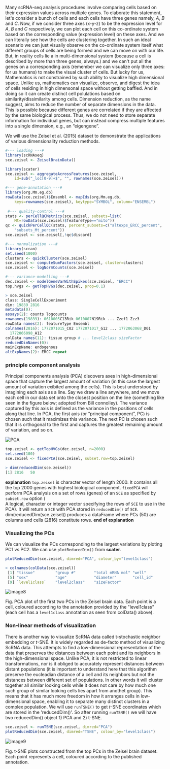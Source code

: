 Many scRNA-seq analysis procedures involve comparing cells based on their expression values across multiple genes. To elaborate this statement, let's consider a bunch of cells and each cells have three genes namely, $A$, $B$ and $C$. Now, if we consider three axes (x-y-z) to be the expression level for $A$, $B$ and $C$ respectively, we can plot each cell on this co-ordinate system based on the corresponding value (expression level) on these axes. And we can literally see how the cells are clustering together. In such an ideal scenario we can just visually observe on the co-ordinate system itself what different groups of cells are being formed and we can move on with our life. But, in reality cells lie a in multi-dimensional system (because a cell is described by more than three genes, always.) and we can't put all the genes on a corresponding axis (remember we can visualize only three axes: for us humans) to make the visual cluster of cells. But lucky for us, Mathematics is not constrained by such ability to visualize high dimensional space. Unlike us, mathematics can visualize, observe, and digest the idea of cells residing in high dimensonal space without getting baffled. And in doing so it can create distinct cell polulations based on similarity/dissimilarity among cells. Dimension reduction, as the name suggest, aims to reduce the number of separate dimensions in the data. This is possible because different genes are correlated if they are affected by the same biological process. Thus, we do not need to store separate information for individual genes, but can instead compress multiple features into a single dimension, e.g., an “eigengene”. 

We will use the Zeisel et al. (2015) dataset to demonstrate the applications of various dimensionality reduction methods.

```r
#--- loading ---#
library(scRNAseq)
sce.zeisel <- ZeiselBrainData()

library(scater)
sce.zeisel <- aggregateAcrossFeatures(sce.zeisel, 
    id=sub("_loc[0-9]+$", "", rownames(sce.zeisel)))

#--- gene-annotation ---#
library(org.Mm.eg.db)
rowData(sce.zeisel)$Ensembl <- mapIds(org.Mm.eg.db, 
    keys=rownames(sce.zeisel), keytype="SYMBOL", column="ENSEMBL")
 
 #--- quality-control ---#
stats <- perCellQCMetrics(sce.zeisel, subsets=list(
    Mt=rowData(sce.zeisel)$featureType=="mito"))
qc <- quickPerCellQC(stats, percent_subsets=c("altexps_ERCC_percent", 
    "subsets_Mt_percent"))
sce.zeisel <- sce.zeisel[,!qc$discard]

#--- normalization ---#
library(scran)
set.seed(1000)
clusters <- quickCluster(sce.zeisel)
sce.zeisel <- computeSumFactors(sce.zeisel, cluster=clusters) 
sce.zeisel <- logNormCounts(sce.zeisel)

#--- variance-modelling ---#
dec.zeisel <- modelGeneVarWithSpikes(sce.zeisel, "ERCC")
top.hvgs <- getTopHVGs(dec.zeisel, prop=0.1)
```

```r
> sce.zeisel
class: SingleCellExperiment 
dim: 19839 2816 
metadata(0):
assays(2): counts logcounts
rownames(19839): 0610005C13Rik 0610007N19Rik ... Zzef1 Zzz3
rowData names(2): featureType Ensembl
colnames(2816): 1772071015_C02 1772071017_G12 ... 1772063068_D01
  1772066098_A12
colData names(11): tissue group # ... level2class sizeFactor
reducedDimNames(0):
mainExpName: endogenous
altExpNames(2): ERCC repeat
```

### principle component analysis

Principal components analysis (PCA) discovers axes in high-dimensional space that capture the largest amount of variation (in this case the largest amount of variation exibited among the cells). This is best understood by imagining each axis as a line. Say we draw a line anywhere, and we move each cell in our data set onto the closest position on the line (something like seen in the figure below; adopted from Bill connolley). The variance captured by this axis is defined as the variance in the positions of cells along that line. In PCA, the first axis (or “principal component”, PC) is chosen such that it maximizes this variance. The next PC is chosen such that it is orthogonal to the first and captures the greatest remaining amount of variation, and so on. 

![PCA](https://user-images.githubusercontent.com/85447250/211915684-474a4fcb-efcd-4298-805f-2ccdb481a483.gif)

```r
top.zeisel <- getTopHVGs(dec.zeisel, n=2000)
set.seed(100)
sce.zeisel <- fixedPCA(sce.zeisel, subset.row=top.zeisel)

> dim(reducedDim(sce.zeisel))
[1] 2816   50

```

**explanation**
`top.zeisel` is character vector of length $2000$. It contains all the top $2000$ genes with highest biological component. `fixedPCA` will perform PCA analysis on a set of rows (genes) of an `SCE` as specified by `subset.row` option (	
A logical, character or integer vector specifying the rows of `SCE` to use in the PCA). It will return a `SCE` with PCA stored in `reducedDim()` of `SCE`. dim(reducedDim(sce.zeisel)) produces a dataFrame where PCs (50) are columns and cells (2816) constitute rows.
**end of explanation**

### Visualizing the PCs ###

We can visualize the PCs corresponding to the largest variations by ploting PC1 vs PC2. We can use `plotReducedDim()` from **scater**. 

```r
plotReducedDim(sce.zeisel, dimred="PCA", colour_by="level1class")

> colnames(colData(sce.zeisel))
 [1] "tissue"         "group #"        "total mRNA mol" "well"          
 [5] "sex"            "age"            "diameter"       "cell_id"       
 [9] `level1class`    "level2class"    "sizeFactor" 
 ```
 
 ![image8](https://user-images.githubusercontent.com/85447250/212147276-5f056e4e-3ec3-4d1e-b1a8-04621fa89a89.png)

Fig. PCA plot of the first two PCs in the Zeisel brain data. Each point is a cell, coloured according to the annotation provided by the "level1class" (each cell has a `level1class` annotation as seen from colData() above).

### Non-linear methods of visualization ###

There is another way to visualize ScRNA data called t-stochastic neighbor embedding or _t_-SNE. It is widely regarded as de-facto method of visualizing ScRNA data. This attempts to find a low-dimensional representation of the data that preserves the distances between each point and its neighbors in the high-dimensional space. Unlike PCA, it is not restricted to linear transformations, nor is it obliged to accurately represent distances between distant populations (it is important to understand here that this algorithm preserve the eucleadian distance of a cell and its neighbors but not the distances between different set of populations. In other words it will cluster together all similar looking cells while it does not care by how much one such group of similar looking cells lies apart from anothet group). This means that it has much more freedom in how it arranges cells in low-dimensional space, enabling it to separate many distinct clusters in a complex population. We will use `runTSNE()`
to get _t_-SNE coordinates which are stored in the 'reducedDim()'. So after running `runTSNE()` we will have two reducedDim() object 1) PCA and 2) t-SNE. 


```r
sce.zeisel <- runTSNE(sce.zeisel, dimred="PCA")
plotReducedDim(sce.zeisel, dimred="TSNE", colour_by="level1class")
```

![image9](https://user-images.githubusercontent.com/85447250/212151966-c12e0751-932d-4d6b-9596-390d69df57ea.png)

Fig. t-SNE plots constructed from the top PCs in the Zeisel brain dataset. Each point represents a cell, coloured according to the published annotation.




















